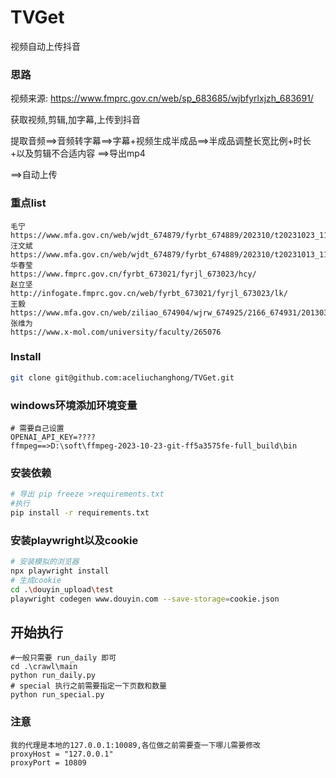 # TVGet
视频自动上传抖音
### 思路
视频来源:
https://www.fmprc.gov.cn/web/sp_683685/wjbfyrlxjzh_683691/

获取视频,剪辑,加字幕,上传到抖音

提取音频==>音频转字幕==>字幕+视频生成半成品==>半成品调整长宽比例+时长+以及剪辑不合适内容 ==>导出mp4

==>自动上传

### 重点list
```
毛宁
https://www.mfa.gov.cn/web/wjdt_674879/fyrbt_674889/202310/t20231023_11166298.shtml
汪文斌
https://www.mfa.gov.cn/web/wjdt_674879/fyrbt_674889/202310/t20231013_11160682.shtml
华春莹
https://www.fmprc.gov.cn/fyrbt_673021/fyrjl_673023/hcy/
赵立坚
http://infogate.fmprc.gov.cn/web/fyrbt_673021/fyrjl_673023/lk/
王毅
https://www.mfa.gov.cn/web/ziliao_674904/wjrw_674925/2166_674931/201303/t20130316_7581448.shtml
张维为
https://www.x-mol.com/university/faculty/265076
```
### Install
```bash
git clone git@github.com:aceliuchanghong/TVGet.git
```
### windows环境添加环境变量
```
# 需要自己设置
OPENAI_API_KEY=????
ffmpeg==>D:\soft\ffmpeg-2023-10-23-git-ff5a3575fe-full_build\bin
```
### 安装依赖
```bash
# 导出 pip freeze >requirements.txt
#执行
pip install -r requirements.txt
```
### 安装playwright以及cookie
```bash
# 安装模拟的浏览器
npx playwright install
# 生成cookie
cd .\douyin_upload\test
playwright codegen www.douyin.com --save-storage=cookie.json
```
## 开始执行
```
#一般只需要 run_daily 即可
cd .\crawl\main
python run_daily.py
# special 执行之前需要指定一下页数和数量
python run_special.py
```
### 注意
```
我的代理是本地的127.0.0.1:10089,各位做之前需要查一下哪儿需要修改
proxyHost = "127.0.0.1"
proxyPort = 10809
```
